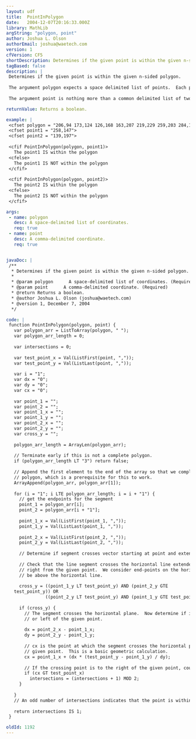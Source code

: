 ```yaml
---
layout: udf
title:  PointInPolygon
date:   2004-12-07T20:16:33.000Z
library: MathLib
argString: "polygon, point"
author: Joshua L. Olson
authorEmail: joshua@waetech.com
version: 1
cfVersion: CF5
shortDescription: Determines if the given point is within the given n-sided polygon.
tagBased: false
description: |
 Determines if the given point is within the given n-sided polygon.
 
 The argument polygon expects a space delimited list of points.  Each point is in itself a comma delimited pair of value.  Example: &quot;206,94 173,124 126,168 163,207&quot;
 
 The argument point is nothing more than a common delimited list of two numbers.  Example: &quot;258,147&quot;

returnValue: Returns a boolean.

example: |
 <cfset polygon = "206,94 173,124 126,168 163,207 219,229 259,203 284,141 274,105 255,87 229,77">
 <cfset point1 = "258,147">
 <cfset point2 = "139,197">
 
 <cfif PointInPolygon(polygon, point1)>
   The point1 IS within the polygon
 <cfelse>
   The point1 IS NOT within the polygon
 </cfif>
 
 <cfif PointInPolygon(polygon, point2)>
   The point2 IS within the polygon
 <cfelse>
   The point2 IS NOT within the polygon
 </cfif>

args:
 - name: polygon
   desc: A space-delimited list of coordinates.
   req: true
 - name: point
   desc: A comma-delimited coordinate.
   req: true


javaDoc: |
 /**
  * Determines if the given point is within the given n-sided polygon.
  * 
  * @param polygon      A space-delimited list of coordinates. (Required)
  * @param point      A comma-delimited coordinate. (Required)
  * @return Returns a boolean. 
  * @author Joshua L. Olson (joshua@waetech.com) 
  * @version 1, December 7, 2004 
  */

code: |
 function PointInPolygon(polygon, point) {
   var polygon_arr = ListToArray(polygon, " ");
   var polygon_arr_length = 0;
   
   var intersections = 0;
   
   var test_point_x = Val(ListFirst(point, ","));
   var test_point_y = Val(ListLast(point, ","));
   
   var i = "1";
   var dx = "0";
   var dy = "0";
   var cx = "0";
   
   var point_1 = "";
   var point_2 = "";
   var point_1_x = "";
   var point_1_y = "";
   var point_2_x = "";
   var point_2_y = "";
   var cross_y = "";
   
   polygon_arr_length = ArrayLen(polygon_arr);
   
   // Terminate early if this is not a complete polygon.
   if (polygon_arr_length LT "3") return false;
   
   // Append the first element to the end of the array so that we complete the
   // polygon, which is a prerequisite for this to work.
   ArrayAppend(polygon_arr, polygon_arr[1]);
   
   for (i = "1"; i LTE polygon_arr_length; i = i + "1") {
     // get the endpoints for the segment
     point_1 = polygon_arr[i];
     point_2 = polygon_arr[i + "1"];
   
     point_1_x = Val(ListFirst(point_1, ","));
     point_1_y = Val(ListLast(point_1, ","));
   
     point_2_x = Val(ListFirst(point_2, ","));
     point_2_y = Val(ListLast(point_2, ","));
   
     // Determine if segment crosses vector starting at point and extending right
   
     // Check that the line segment crosses the horizontal line extended left and
     // right from the given point.  We consider end-points on the horizontal line to
     // be above the horizontal line.
   
     cross_y = ((point_1_y LT test_point_y) AND (point_2_y GTE
   test_point_y)) OR
               ((point_2_y LT test_point_y) AND (point_1_y GTE test_point_y));
   
     if (cross_y) {
       // The segment crosses the horizontal plane.  Now determine if it's to the right
       // or left of the given point.
   
       dx = point_2_x - point_1_x;
       dy = point_2_y - point_1_y;
   
       // cx is the point at which the segment crosses the horizontal plane of the
       // given point.  This is a basic geometric calculation.
       cx = point_1_x + (dx * (test_point_y - point_1_y) / dy);
   
       // If the crossing point is to the right of the given point, count it
       if (cx GT test_point_x)
         intersections = (intersections + 1) MOD 2;
     }
   
   }
   // An odd number of intersections indicates that the point is within the polygon
   
   return intersections IS 1;
 }

oldId: 1192
---
```


